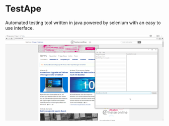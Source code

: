 # TestApe
Automated testing tool written in java powered by selenium with an easy to use interface.

![TestApe UI](https://raw.githubusercontent.com/lampi84/TestApe/master/Screenshot.png)

